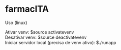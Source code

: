 # farmacITA

Uso (linux)

Ativar venv: $source activatevenv  
Desativar venv: $source deactivatevenv  
Iniciar servidor local (precisa de venv ativo): $./runapp  
